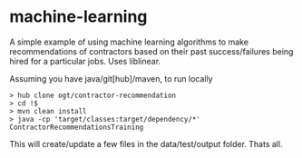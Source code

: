 machine-learning
================

A simple example of using machine learning algorithms to make recommendations of contractors based 
on their past success/failures being hired for a particular jobs. Uses liblinear.

Assuming you have java/git[hub]/maven, to run locally
```
> hub clone ogt/contractor-recommendation
> cd !$
> mvn clean install
> java -cp 'target/classes:target/dependency/*' ContractorRecommendationsTraining
```
This will create/update a few files in the data/test/output folder. 
Thats all.
